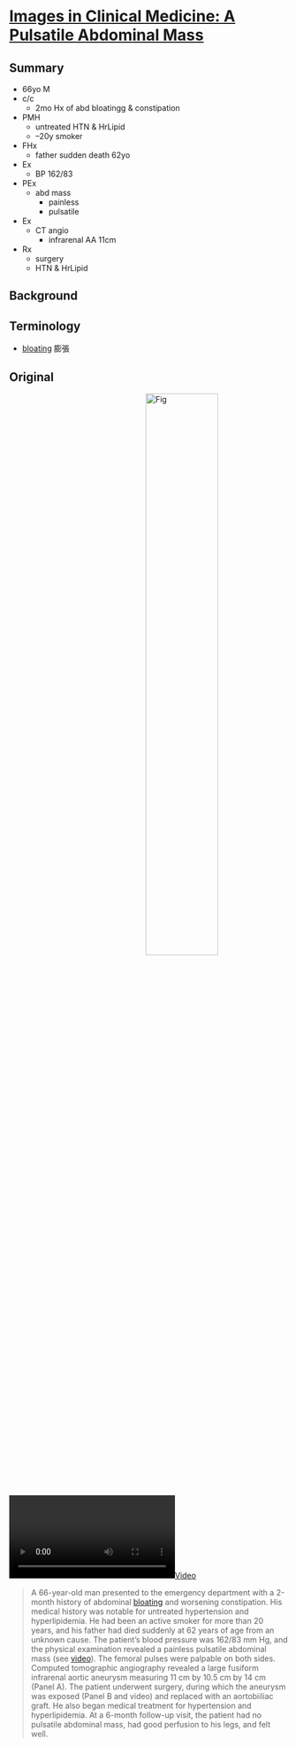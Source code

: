 <!--
Filename: 	2019-05-09_66M.md
Project: 	/Users/shume/Developer/physician/NEJM/IiCM
Author: 	shumez <https://github.com/shumez>
Created: 	2019-05-10 10:11:6
Modified: 	2019-05-31 16:42:38
-----
Copyright (c) 2019 shumez
-->

# [Images in Clinical Medicine: A Pulsatile Abdominal Mass][2019_VerhelstRobert_ElensMaxime]


## Summary

* 66yo M
* c/c
	* 2mo Hx of abd bloatingg & constipation
* PMH
	* untreated HTN & HrLipid
	* –20y smoker
* FHx
	* father sudden death 62yo
* Ex
	* BP 162/83
* PEx
	* abd mass 
		* painless 
		* pulsatile
* Ex
	* CT angio
		* infrarenal AA 11cm
* Rx
	* surgery
	* HTN & HrLipid


## Background

## Terminology

* [bloating] 膨張

## Original

[![Fig][fig]][fig]

[![Video][vid]][vid]

> A 66-year-old man presented to the emergency department with a 2-month history of abdominal [bloating] and worsening constipation. His medical history was notable for untreated hypertension and hyperlipidemia. He had been an active smoker for more than 20 years, and his father had died suddenly at 62 years of age from an unknown cause. The patient’s blood pressure was 162/83 mm Hg, and the physical examination revealed a painless pulsatile abdominal mass (see [video][vid]). The femoral pulses were palpable on both sides. Computed tomographic angiography revealed a large fusiform infrarenal aortic aneurysm measuring 11 cm by 10.5 cm by 14 cm (Panel A). The patient underwent surgery, during which the aneurysm was exposed (Panel B and video) and replaced with an aortobiiliac graft. He also began medical treatment for hypertension and hyperlipidemia. At a 6-month follow-up visit, the patient had no pulsatile abdominal mass, had good perfusion to his legs, and felt well.



##
<!-- ref -->
[2019_VerhelstRobert_ElensMaxime]: https://www.nejm.org/doi/full/10.1056/NEJMicm1812453

<!-- fig -->
[fig]: https://www.nejm.org/na101/home/literatum/publisher/mms/journals/content/nejm/2019/nejm_2019.380.issue-19/nejmicm1812453/20190503/images/img_medium/nejmicm1812453_f1.jpeg
[vid]: https://videos-a.jwpsrv.com/content/conversions/24tOJIfp/videos/A15shW8r-27534150.mp4?hdnts=exp=1557464825~acl=*/A15shW8r-27534150.mp4~hmac=0efbc0b5b6b3187ecd6dce5c82efc0246fa03432e419c9f9639e12f20cb12c89

<!-- term -->
[bloating]: #terminology "膨張"

<style type="text/css">
	img{width: 51%; float: right;}
</style>